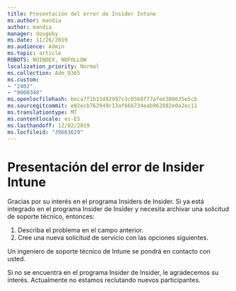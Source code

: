 ```yaml
---
title: Presentación del error de Insider Intune
ms.author: mandia
author: mandia
manager: dougeby
ms.date: 11/26/2019
ms.audience: Admin
ms.topic: article
ROBOTS: NOINDEX, NOFOLLOW
localization_priority: Normal
ms.collection: Adm_O365
ms.custom:
- "2402"
- "9000348"
ms.openlocfilehash: beca7f1b13492997c3c0568f77afee308635e5cb
ms.sourcegitcommit: e02ecb762949c13af66b734eab962882e0a2ec11
ms.translationtype: MT
ms.contentlocale: es-ES
ms.lasthandoff: 12/02/2019
ms.locfileid: "39663629"
---
```

# <a name="intune-insider-bug-filing"></a>Presentación del error de Insider Intune

Gracias por su interés en el programa Insiders de Insider. Si ya está integrado en el programa Insider de Insider y necesita archivar una solicitud de soporte técnico, entonces:

1. Describa el problema en el campo anterior.
2. Cree una nueva solicitud de servicio con las opciones siguientes.

Un ingeniero de soporte técnico de Intune se pondrá en contacto con usted.

Si no se encuentra en el programa Insider de Insider, le agradecemos su interés. Actualmente no estamos reclutando nuevos participantes.
